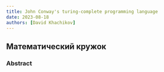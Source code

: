 ```yaml
---
title: John Conway's turing-complete programming language
date: 2023-08-18
authors: [David Khachikov]
---
```


## Математический кружок

### Abstract


